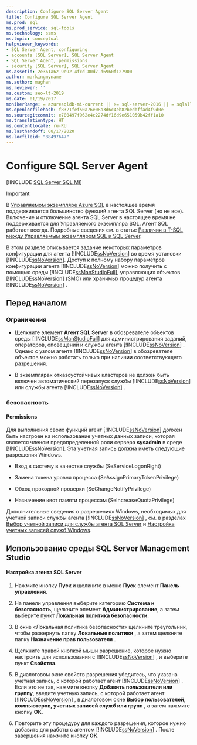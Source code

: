 ```yaml
---
description: Configure SQL Server Agent
title: Configure SQL Server Agent
ms.prod: sql
ms.prod_service: sql-tools
ms.technology: ssms
ms.topic: conceptual
helpviewer_keywords:
- SQL Server Agent, configuring
- accounts [SQL Server], SQL Server Agent
- SQL Server Agent, permissions
- security [SQL Server], SQL Server Agent
ms.assetid: 2e361a62-9e92-4fcd-80d7-d6960f127900
author: markingmyname
ms.author: maghan
ms.reviewer: ''
ms.custom: seo-lt-2019
ms.date: 01/19/2017
monikerRange: = azuresqldb-mi-current || >= sql-server-2016 || = sqlallproducts-allversions
ms.openlocfilehash: f8321fef50a76e08a3d6c4eb82bedbffad4f9d0e
ms.sourcegitcommit: e700497f962e4c2274df16d9e651059b42ff1a10
ms.translationtype: HT
ms.contentlocale: ru-RU
ms.lasthandoff: 08/17/2020
ms.locfileid: "88497647"
---
```

# <a name="configure-sql-server-agent"></a>Configure SQL Server Agent

[!INCLUDE [SQL Server SQL MI](../../includes/applies-to-version/sql-asdbmi.md)]

> [!IMPORTANT]  
> В [Управляемом экземпляре Azure SQL](https://docs.microsoft.com/azure/sql-database/sql-database-managed-instance) в настоящее время поддерживается большинство функций агента SQL Server (но не все). Включение и отключение агента SQL Server в настоящее время не поддерживается для Управляемого экземпляра SQL. Агент SQL работает всегда. Подробные сведения см. в статье [Различия в T-SQL между Управляемым экземпляром SQL и SQL Server](https://docs.microsoft.com/azure/sql-database/sql-database-managed-instance-transact-sql-information#sql-server-agent).

В этом разделе описывается задание некоторых параметров конфигурации для агента [!INCLUDE[ssNoVersion](../../includes/ssnoversion-md.md)] во время установки [!INCLUDE[ssNoVersion](../../includes/ssnoversion-md.md)]. Доступ к полному набору параметров конфигурации агента [!INCLUDE[ssNoVersion](../../includes/ssnoversion-md.md)] можно получить с помощью среды [!INCLUDE[ssManStudioFull](../../includes/ssmanstudiofull-md.md)], управляющих объектов [!INCLUDE[ssNoVersion](../../includes/ssnoversion-md.md)] (SMO) или хранимых процедур агента [!INCLUDE[ssNoVersion](../../includes/ssnoversion-md.md)] .  
  
## <a name="before-you-begin"></a><a name="BeforeYouBegin"></a>Перед началом  
  
### <a name="limitations-and-restrictions"></a><a name="Restrictions"></a>Ограничения  
  
-   Щелкните элемент **Агент SQL Server** в обозревателе объектов среды [!INCLUDE[ssManStudioFull](../../includes/ssmanstudiofull-md.md)] для администрирования заданий, операторов, оповещений и службы агента [!INCLUDE[ssNoVersion](../../includes/ssnoversion-md.md)] . Однако с узлом агента [!INCLUDE[ssNoVersion](../../includes/ssnoversion-md.md)] в обозревателе объектов можно работать только при наличии соответствующего разрешения.  
  
-   В экземплярах отказоустойчивых кластеров не должен быть включен автоматический перезапуск службы [!INCLUDE[ssNoVersion](../../includes/ssnoversion-md.md)] или службы агента [!INCLUDE[ssNoVersion](../../includes/ssnoversion-md.md)] .  
  
### <a name="security"></a><a name="Security"></a>безопасность  
  
#### <a name="permissions"></a><a name="Permissions"></a>Permissions  
Для выполнения своих функций агент [!INCLUDE[ssNoVersion](../../includes/ssnoversion-md.md)] должен быть настроен на использование учетных данных записи, которая является членом предопределенной роли сервера **sysadmin** в среде [!INCLUDE[ssNoVersion](../../includes/ssnoversion-md.md)]. Эта учетная запись должна иметь следующие разрешения Windows.  
  
-   Вход в систему в качестве службы (SeServiceLogonRight)  
  
-   Замена токена уровня процесса (SeAssignPrimaryTokenPrivilege)  
  
-   Обход проходной проверки (SeChangeNotifyPrivilege)  
  
-   Назначение квот памяти процессам (SeIncreaseQuotaPrivilege)  
  
Дополнительные сведения о разрешениях Windows, необходимых для учетной записи службы агента [!INCLUDE[ssNoVersion](../../includes/ssnoversion-md.md)] , см. в разделах [Выбор учетной записи для службы агента SQL Server](../../ssms/agent/select-an-account-for-the-sql-server-agent-service.md) и [Настройка учетных записей служб Windows](../../database-engine/configure-windows/configure-windows-service-accounts-and-permissions.md).  
  
## <a name="using-sql-server-management-studio"></a><a name="SSMSProcedure"></a>Использование среды SQL Server Management Studio  
  
#### <a name="to-configure-sql-server-agent"></a>Настройка агента SQL Server  
  
1.  Нажмите кнопку **Пуск** и щелкните в меню **Пуск**  элемент **Панель управления**.  
  
2.  На панели управления выберите категорию **Система и безопасность**, щелкните элемент **Администрирование**, а затем выберите пункт **Локальная политика безопасности**.  
  
3.  В окне «Локальная политика безопасности» щелкните треугольник, чтобы развернуть папку **Локальные политики** , а затем щелкните папку **Назначение прав пользователя** .  
  
4.  Щелкните правой кнопкой мыши разрешение, которое нужно настроить для использования с [!INCLUDE[ssNoVersion](../../includes/ssnoversion-md.md)] , и выберите пункт **Свойства**.  
  
5.  В диалоговом окне свойств разрешения убедитесь, что указана учетная запись, с которой работает агент [!INCLUDE[ssNoVersion](../../includes/ssnoversion-md.md)] . Если это не так, нажмите кнопку **Добавить пользователя или группу**, введите учетную запись, с которой работает агент [!INCLUDE[ssNoVersion](../../includes/ssnoversion-md.md)] , в диалоговом окне **Выбор пользователей, компьютеров, учетных записей служб или групп** , а затем нажмите кнопку **ОК**.  
  
6.  Повторите эту процедуру для каждого разрешения, которое нужно добавить для работы с агентом [!INCLUDE[ssNoVersion](../../includes/ssnoversion-md.md)] . После завершения нажмите кнопку **ОК**.  
  
